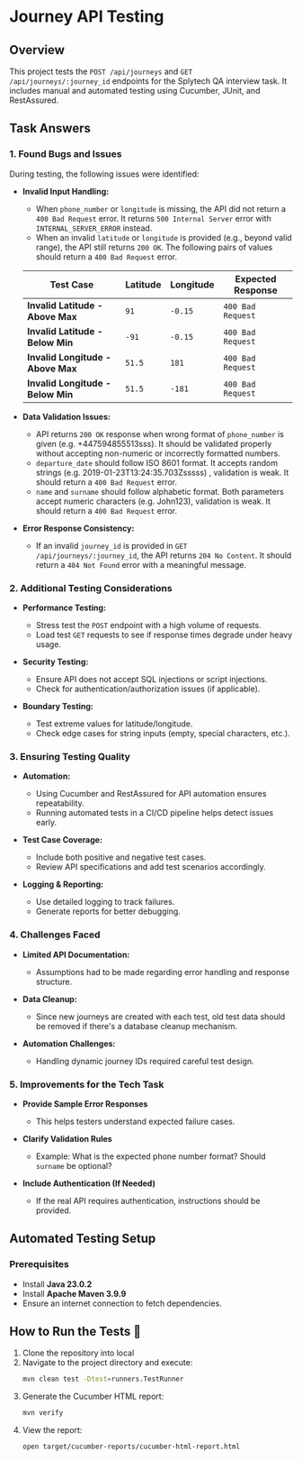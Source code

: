 # Journey API Testing

## Overview
This project tests the `POST /api/journeys` and `GET /api/journeys/:journey_id` endpoints for the Splytech QA interview task. It includes manual and automated testing using Cucumber, JUnit, and RestAssured.

## Task Answers

### **1. Found Bugs and Issues**
During testing, the following issues were identified:

- **Invalid Input Handling:**
    - When `phone_number` or `longitude` is missing, the API did not return a `400 Bad Request` error. It returns `500 Internal Server` error with `INTERNAL_SERVER_ERROR` instead.
    - When an invalid `latitude` or `longitude` is provided (e.g., beyond valid range), the API still returns `200 OK`. The following pairs of values should return a `400 Bad Request` error.
  
    | Test Case | Latitude | Longitude | Expected Response |
    |-----------|---------|----------|------------------|
    | **Invalid Latitude - Above Max** | `91` | `-0.15` | `400 Bad Request` |
    | **Invalid Latitude - Below Min** | `-91` | `-0.15` | `400 Bad Request` |
    | **Invalid Longitude - Above Max** | `51.5` | `181` | `400 Bad Request` |
    | **Invalid Longitude - Below Min** | `51.5` | `-181` | `400 Bad Request` |

- **Data Validation Issues:**
    - API returns `200 OK` response when wrong format of `phone_number` is given (e.g. +447594855513sss). It should be validated properly without accepting non-numeric or incorrectly formatted numbers.
    - `departure_date` should follow ISO 8601 format. It accepts random strings (e.g. 2019-01-23T13:24:35.703Zsssss) , validation is weak. It should return a `400 Bad Request` error.
    - `name` and `surname` should follow alphabetic format. Both parameters accept numeric characters (e.g. John123), validation is weak. It should return a `400 Bad Request` error.

- **Error Response Consistency:**
    - If an invalid `journey_id` is provided in `GET /api/journeys/:journey_id`, the API returns `204 No Content`. It should return a `404 Not Found` error with a meaningful message.

### **2. Additional Testing Considerations**
- **Performance Testing:**
    - Stress test the `POST` endpoint with a high volume of requests.
    - Load test `GET` requests to see if response times degrade under heavy usage.

- **Security Testing:**
    - Ensure API does not accept SQL injections or script injections.
    - Check for authentication/authorization issues (if applicable).

- **Boundary Testing:**
    - Test extreme values for latitude/longitude.
    - Check edge cases for string inputs (empty, special characters, etc.).

### **3. Ensuring Testing Quality**
- **Automation:**
    - Using Cucumber and RestAssured for API automation ensures repeatability.
    - Running automated tests in a CI/CD pipeline helps detect issues early.

- **Test Case Coverage:**
    - Include both positive and negative test cases.
    - Review API specifications and add test scenarios accordingly.

- **Logging & Reporting:**
    - Use detailed logging to track failures.
    - Generate reports for better debugging.

### **4. Challenges Faced**
- **Limited API Documentation:**
    - Assumptions had to be made regarding error handling and response structure.

- **Data Cleanup:**
    - Since new journeys are created with each test, old test data should be removed if there's a database cleanup mechanism.

- **Automation Challenges:**
    - Handling dynamic journey IDs required careful test design.

### **5. Improvements for the Tech Task**
- **Provide Sample Error Responses**
    - This helps testers understand expected failure cases.

- **Clarify Validation Rules**
    - Example: What is the expected phone number format? Should `surname` be optional?

- **Include Authentication (If Needed)**
    - If the real API requires authentication, instructions should be provided.

## Automated Testing Setup

### **Prerequisites**
- Install **Java 23.0.2**
- Install **Apache Maven 3.9.9**
- Ensure an internet connection to fetch dependencies.

## How to Run the Tests 🚀

1. Clone the repository into local
2. Navigate to the project directory and execute:
   ```sh
   mvn clean test -Dtest=runners.TestRunner
   ```
4. Generate the Cucumber HTML report:
   ```sh
   mvn verify
   ```
5. View the report:
   ```sh
   open target/cucumber-reports/cucumber-html-report.html
   ```

